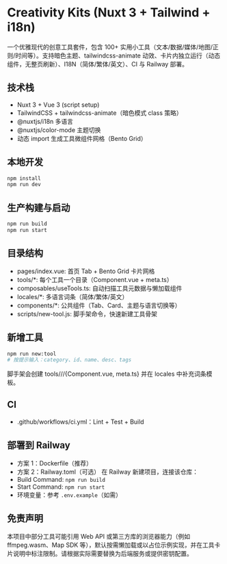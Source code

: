 # Creativity Kits (Nuxt 3 + Tailwind + i18n)

一个优雅现代的创意工具套件，包含 100+ 实用小工具（文本/数据/媒体/地图/正则/时间等）。支持暗色主题、tailwindcss-animate 动效、卡片内独立运行（动态组件，无整页刷新）、I18N（简体/繁体/英文）、CI 与 Railway 部署。

## 技术栈

- Nuxt 3 + Vue 3 (script setup)
- TailwindCSS + tailwindcss-animate（暗色模式 class 策略）
- @nuxtjs/i18n 多语言
- @nuxtjs/color-mode 主题切换
- 动态 import 生成工具微组件网格（Bento Grid）

## 本地开发

```bash
npm install
npm run dev
```

## 生产构建与启动

```bash
npm run build
npm run start
```

## 目录结构

- pages/index.vue: 首页 Tab + Bento Grid 卡片网格
- tools/\*: 每个工具一个目录（Component.vue + meta.ts）
- composables/useTools.ts: 自动扫描工具元数据与懒加载组件
- locales/\*: 多语言词条（简体/繁体/英文）
- components/\*: 公共组件（Tab、Card、主题与语言切换等）
- scripts/new-tool.js: 脚手架命令，快速新建工具骨架

## 新增工具

```bash
npm run new:tool
# 按提示输入：category、id、name、desc、tags
```

脚手架会创建 tools/<category>/<id>/{Component.vue, meta.ts} 并在 locales 中补充词条模板。

## CI

- .github/workflows/ci.yml：Lint + Test + Build

## 部署到 Railway

- 方案 1：Dockerfile（推荐）
- 方案 2：Railway.toml（可选）
  在 Railway 新建项目，连接该仓库：
- Build Command: `npm run build`
- Start Command: `npm run start`
- 环境变量：参考 `.env.example`（如需）

## 免责声明

本项目中部分工具可能引用 Web API 或第三方库的浏览器能力（例如 ffmpeg.wasm、Map SDK 等），默认按需懒加载或以占位示例实现，并在工具卡片说明中标注限制。请根据实际需要替换为后端服务或提供密钥配置。

